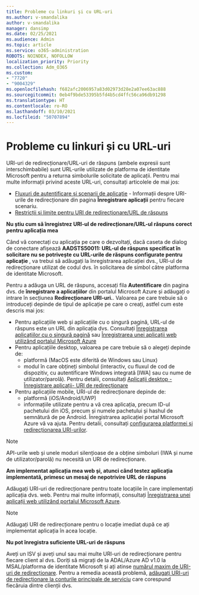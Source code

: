 ```yaml
---
title: Probleme cu linkuri și cu URL-uri
ms.author: v-smandalika
author: v-smandalika
manager: dansimp
ms.date: 02/25/2021
ms.audience: Admin
ms.topic: article
ms.service: o365-administration
ROBOTS: NOINDEX, NOFOLLOW
localization_priority: Priority
ms.collection: Adm_O365
ms.custom:
- "7720"
- "9004329"
ms.openlocfilehash: f682afc2006957a83d02973d28e2a07ee63ac888
ms.sourcegitcommit: 0eb4f9bde53395b5fd4b5cd4ffc56ca96db91298
ms.translationtype: HT
ms.contentlocale: ro-RO
ms.lasthandoff: 03/10/2021
ms.locfileid: "50707894"
---
```

# <a name="issues-with-links-and-urls"></a>Probleme cu linkuri și cu URL-uri

URI-uri de redirecționare/URL-uri de răspuns (ambele expresii sunt interschimbabile) sunt URL-urile utilizate de platforma de identitate Microsoft pentru a returna simbolurile solicitate de aplicații. Pentru mai multe informații privind aceste URL-uri, consultați articolele de mai jos:

- [Fluxuri de autentificare și scenarii de aplicație](https://docs.microsoft.com/azure/active-directory/develop/authentication-flows-app-scenarios) - Informații despre URI-urile de redirecționare din pagina **Înregistrare aplicații** pentru fiecare scenariu.
- [Restricții și limite pentru URI de redirecționare/URL de răspuns](https://docs.microsoft.com/azure/active-directory/develop/reply-url)

**Nu știu cum să înregistrez URI-ul de redirecționare/URL-ul răspuns corect pentru aplicația mea**

Când vă conectați cu aplicația pe care o dezvoltați, dacă caseta de dialog de conectare afișează **AADSTS50011: URL-ul de răspuns specificat în solicitare nu se potrivește cu URL-urile de răspuns configurate pentru aplicație <your app ID>**, va trebui să adăugați la înregistrarea aplicației dvs., URI-ul de redirecționare utilizat de codul dvs. în solicitarea de simbol către platforma de identitate Microsoft.

Pentru a adăuga un URL de răspuns, accesați fila **Autentificare** din pagina dvs. de **înregistrare a aplicațiilor** din portalul Microsoft Azure și adăugați o intrare în secțiunea **Redirecționare URI-uri.**. Valoarea pe care trebuie să o introduceți depinde de tipul de aplicație pe care o creați, astfel cum este descris mai jos:

- Pentru aplicațiile web și aplicațiile cu o singură pagină, URL-ul de răspuns este un URL din aplicația dvs. Consultați [Înregistrarea aplicațiilor cu o singură pagină](https://docs.microsoft.com/azure/active-directory/develop/scenario-spa-app-registration#register-a-redirect-uri) sau [Înregistrarea unei aplicații web utilizând portalul Microsoft Azure](https://docs.microsoft.com/azure/active-directory/develop/scenario-web-app-sign-user-app-registration?tabs=aspnetcore#register-an-app-using-azure-portal)
- Pentru aplicațiile desktop, valoarea pe care trebuie să o alegeți depinde de:
    - platformă (MacOS este diferită de Windows sau Linux)
    - modul în care obțineți simbolul (interactiv, cu fluxul de cod de dispozitiv, cu autentificare Windows integrată [IWA] sau cu nume de utilizator/parolă).
    Pentru detalii, consultați [Aplicații desktop - Înregistrare aplicații- URI de redirecționare](https://docs.microsoft.com/azure/active-directory/develop/scenario-desktop-app-registration#redirect-uris)
- Pentru aplicațiile mobile, URI-ul de redirecționare depinde de:
    - platformă (iOS/Android/UWP)
    - informațiile utilizate pentru a vă crea aplicația, precum ID-ul pachetului din iOS, precum și numele pachetului și hashul de semnătură de pe Android. Înregistrarea aplicației portal Microsoft Azure vă va ajuta. Pentru detalii, consultați [configurarea platformei și redirecționarea URI-urilor](https://docs.microsoft.com/azure/active-directory/develop/scenario-mobile-app-registration#platform-configuration-and-redirect-uris).

> [!NOTE]
> API-urile web și unele moduri silențioase de a obține simboluri (IWA și nume de utilizator/parolă) nu necesită un URI de redirecționare.

**Am implementat aplicația mea web și, atunci când testez aplicația implementată, primesc un mesaj de nepotrivire URL de răspuns**

Adăugați URI-uri de redirecționare pentru toate locațiile în care implementați aplicația dvs. web. Pentru mai multe informații, consultați [Înregistrarea unei aplicații web utilizând portalul Microsoft Azure](https://docs.microsoft.com/azure/active-directory/develop/scenario-web-app-sign-user-app-registration).

> [!NOTE]
> Adăugați URI de redirecționare pentru o locație imediat după ce ați implementat aplicația în acea locație.

**Nu pot înregistra suficiente URL-uri de răspuns**

Aveți un ISV și aveți unul sau mai multe URI-uri de redirecționare pentru fiecare client al dvs. Doriți să migrați de la ADAL/Azure AD v1.0 la MSAL/platforma de identitate Microsoft și ați atinse [numărul maxim de URI-uri de redirecționare](https://docs.microsoft.com/azure/active-directory/develop/reply-url#maximum-number-of-redirect-uris). Pentru a remedia această problemă, [adăugați URI-uri de redirecționare la conturile principale de serviciu](https://docs.microsoft.com/azure/active-directory/develop/reply-url#add-redirect-uris-to-service-principals) care corespund fiecăruia dintre clienții dvs.
